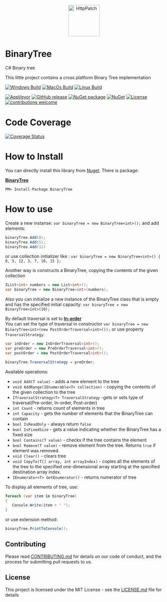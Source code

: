 <p align="center">
  <img src="https://encrypted-tbn2.gstatic.com/images?q=tbn:ANd9GcS_N3p8bFpmy0AyoBl_3n3XwSVlnjfnPzLduqRlCI-sS19C810kSQ" alt="HttpPatch" width="100"/>
</p>

# BinaryTree
C# Binary tree 

This little project contains a cross platform Binary Tree implementation

[![Windows Build](https://github.com/Marusyk/BinaryTree/actions/workflows/Windows.yml/badge.svg?branch=main)](https://github.com/Marusyk/BinaryTree/actions/workflows/Windows.yml)
[![MacOs Build](https://github.com/Marusyk/BinaryTree/actions/workflows/MacOS.yml/badge.svg?branch=main)](https://github.com/Marusyk/BinaryTree/actions/workflows/MacOS.yml)
[![Linux Build](https://github.com/Marusyk/BinaryTree/actions/workflows/Linux.yml/badge.svg?branch=main)](https://github.com/Marusyk/BinaryTree/actions/workflows/Linux.yml)

[![AppVeyor](https://ci.appveyor.com/api/projects/status/l3kmfu18f4fbmuvu?svg=true)](https://ci.appveyor.com/project/Marusyk/binarytree) 
[![GitHub release](https://badge.fury.io/gh/Marusyk%2FBinaryTree.svg)](https://github.com/Marusyk/BinaryTree/releases/tag/v5.2.0)
[![NuGet package](https://badge.fury.io/nu/BinaryTree.svg)](https://www.nuget.org/packages/BinaryTree/)
[![NuGet](https://img.shields.io/nuget/dt/BinaryTree.svg)](https://www.nuget.org/packages/BinaryTree/)
[![License](https://img.shields.io/badge/license-MIT-blue.svg)](https://github.com/Marusyk/BinaryTree/blob/main/LICENSE) 
[![contributions welcome](https://img.shields.io/badge/contributions-welcome-brightgreen.svg?style=flat)](https://github.com/Marusyk/BinaryTree/blob/main/CONTRIBUTING.md)

# Code Coverage

[![Coverage Status](https://coveralls.io/repos/github/Marusyk/BinaryTree/badge.svg)](https://coveralls.io/github/Marusyk/BinaryTree)


# How to Install

You can directly install this library from [Nuget][6]. There is package:

**[BinaryTree][7]**

    PM> Install-Package BinaryTree
[6]: http://nuget.org
[7]: https://www.nuget.org/packages/BinaryTree

# How to use

Create a new instanse:
`var binaryTree = new BinaryTree<int>();`
and add elements: 

```csharp
binaryTree.Add(8);
binaryTree.Add(5);
binaryTree.Add(12)
```
or use collection initializer like : `var binaryTree = new BinaryTree<int>() { 8, 5, 12, 3, 7, 10, 15 };`

Another way is constructs a BinaryTree, copying the contents of the given collection

```csharp
IList<int> numbers = new List<int>();
var binaryTree = new BinaryTree<int>(numbers);
```

Also you can initialize a new instance of the BinaryTree class that is empty and has the specified initial capacity:
`var binaryTree = new BinaryTree<int>(10);`

By default traversal is set to [**In-order**](https://en.wikipedia.org/wiki/Tree_traversal#In-order) <br>
You can set the type of traversal in constructor `var binaryTree = new BinaryTree<int>(new PostOrderTraversal<int>());`
or use property `TraversalStrategy`:

```csharp
var inOrder = new InOrderTraversal<int>();
var preOrder = new PreOrderTraversal<int>();
var postOrder = new PostOrderTraversal<int>();

binaryTree.TraversalStrategy = preOrder;
```

Available operations:

 - `void Add(T value)` - adds a new element to the tree
 - `void AddRange(IEnumerable<T> collection)` - copying the contents of the given collection to the tree
 - `ITraversalStrategy<T> TraversalStrategy` -gets or sets type of traversal(Pre-order, In-order, Post-order)
 - `int Count` - returns count of elements in tree
 - `int Capacity` - gets the number of elements that the BinaryTree can contain
 - `bool IsReadOnly` - always return `false`
 - `bool IsFixedSize` - gets a value indicating whether the BinaryTree has a fixed size
 - `bool Contains(T value)` - checks if the tree contains the element 
 - `bool Remove(T value)` - remove element from the tree. Returns `true` if element was removed.
 - `void Clear()` - clears tree
 - `void CopyTo(T[] array, int arrayIndex)` - copies all the elements of the tree to the specified one-dimensional array starting at the specified destination array index. 
 - `IEnumerator<T> GetEnumerator()` - returns numerator of tree

To display all elements of tree, use:

```csharp
foreach (var item in binaryTree)
{
   Console.Write(item + " ");
}
```
or use extension method:

```csharp
binaryTree.PrintToConsole();
```

 ## Contributing

Please read [CONTRIBUTING.md](https://github.com/Marusyk/BinaryTree/blob/main/CONTRIBUTING.md) for details on our code of conduct, and the process for submitting pull requests to us.

## License

This project is licensed under the MIT License - see the [LICENSE.md](https://github.com/Marusyk/BinaryTree/blob/main/LICENSE) file for details
